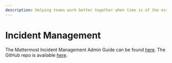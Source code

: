 ```yaml
---
description: Helping teams work better together when time is of the essence.
---
```


# Incident Management

The Mattermost Incident Management Admin Guide can be found [here](https://docs.mattermost.com/administration/devops-command-center.html). The GitHub repo is available [here](https://github.com/mattermost/mattermost-plugin-incident-management).
